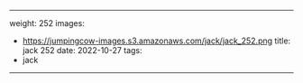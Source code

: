 
---
weight: 252
images:
- https://jumpingcow-images.s3.amazonaws.com/jack/jack_252.png
title: jack 252
date: 2022-10-27
tags:
- jack
---
